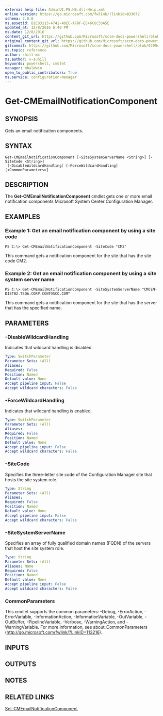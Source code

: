 ```yaml
---
external help file: AdminUI.PS.HS.dll-Help.xml
online version: https://go.microsoft.com/fwlink/?linkid=833672
schema: 2.0.0
ms.assetid: B1E83113-4742-40EC-A78F-EC46C8C50A5E
updated_at: 12/8/2016 6:40 PM
ms.date: 12/8/2016
content_git_url: https://github.com/Microsoft/sccm-docs-powershell/blob/master/sccm-cmdlets/ConfigurationManager/vlatest/Get-CMEmailNotificationComponent.md
original_content_git_url: https://github.com/Microsoft/sccm-docs-powershell/blob/master/sccm-cmdlets/ConfigurationManager/vlatest/Get-CMEmailNotificationComponent.md
gitcommit: https://github.com/Microsoft/sccm-docs-powershell/blob/0205e569abecf1b4e1b2b342947b87a3691b29a5/sccm-cmdlets/ConfigurationManager/vlatest/Get-CMEmailNotificationComponent.md
ms.topic: reference
author: shill-ms
ms.author: v-suhill
keywords: powershell, cmdlet
manager: mbaldwin
open_to_public_contributors: True
ms.service: configuration-manager
---
```


# Get-CMEmailNotificationComponent

## SYNOPSIS
Gets an email notification components.

## SYNTAX

```
Get-CMEmailNotificationComponent [-SiteSystemServerName <String>] [-SiteCode <String>]
 [-DisableWildcardHandling] [-ForceWildcardHandling] [<CommonParameters>]
```

## DESCRIPTION
The **Get-CMEmailNotificationComponent** cmdlet gets one or more email notification components Microsoft System Center Configuration Manager.

## EXAMPLES

### Example 1: Get an email notification component by using a site code
```
PS C:\> Get-CMEmailNotificationComponent -SiteCode "CM2"
```

This command gets a notification component for the site that has the site code CM2.

### Example 2: Get an email notification component by using a site system server name
```
PS C:\> Get-CMEmailNotificationComponent -SiteSystemServerName "CMCEN-DIST02.TSQA.CORP.CONTOSCO.COM"
```

This command gets a notification component for the site that has the server that has the specified name.

## PARAMETERS

### -DisableWildcardHandling
Indicates that wildcard handling is disabled.

```yaml
Type: SwitchParameter
Parameter Sets: (All)
Aliases: 
Required: False
Position: Named
Default value: None
Accept pipeline input: False
Accept wildcard characters: False
```

### -ForceWildcardHandling
Indicates that wildcard handling is enabled.

```yaml
Type: SwitchParameter
Parameter Sets: (All)
Aliases: 
Required: False
Position: Named
Default value: None
Accept pipeline input: False
Accept wildcard characters: False
```

### -SiteCode
Specifies the three-letter site code of the Configuration Manager site that hosts the site system role.

```yaml
Type: String
Parameter Sets: (All)
Aliases: 
Required: False
Position: Named
Default value: None
Accept pipeline input: False
Accept wildcard characters: False
```

### -SiteSystemServerName
Specifies an array of fully qualified domain names (FQDN) of the servers that host the site system role.

```yaml
Type: String
Parameter Sets: (All)
Aliases: Name
Required: False
Position: Named
Default value: None
Accept pipeline input: False
Accept wildcard characters: False
```

### CommonParameters
This cmdlet supports the common parameters: -Debug, -ErrorAction, -ErrorVariable, -InformationAction, -InformationVariable, -OutVariable, -OutBuffer, -PipelineVariable, -Verbose, -WarningAction, and -WarningVariable. For more information, see about_CommonParameters (http://go.microsoft.com/fwlink/?LinkID=113216).

## INPUTS

## OUTPUTS

## NOTES

## RELATED LINKS

[Set-CMEmailNotificationComponent](xref:ConfigurationManager/vlatest/Set-CMEmailNotificationComponent.md)


